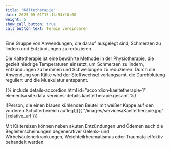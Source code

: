 ```yaml
---
title: "Kältetherapie"
date: 2025-05-01T15:14:54+10:00
weight: 5
show_call_button: true
call_button_text: Termin vereinbaren
---
```


Eine Gruppe von Anwendungen, die darauf ausgelegt sind, Schmerzen zu lindern und Entzündungen zu reduzieren.

Die Kältetherapie ist eine bewährte Methode in der Physiotherapie, die gezielt niedrige Temperaturen einsetzt, um Schmerzen zu lindern, Entzündungen zu hemmen und Schwellungen zu reduzieren. Durch die Anwendung von Kälte wird der Stoffwechsel verlangsamt, die Durchblutung reguliert und die Muskulatur entspannt.

{% include details-accordion.html
  id="accordion-kaeltetherapie-1"
  elements=site.data.services-details.kaeltetherapie.gesamt
%}

![Person, die einen blauen kühlenden Beutel mit weißer Kappe auf den vorderen Schulterbereich auflegt]({{ "/images/services/Kaeltetherapie.jpg" | relative_url }})

Mit Kältereizen können neben akuten Entzündungen und Ödemen auch die Begleiterscheinungen degenerativer Gelenk- und Wirbelsäulenerkrankungen, Weichteilrheumatismus oder Traumata effektiv behandelt werden.

